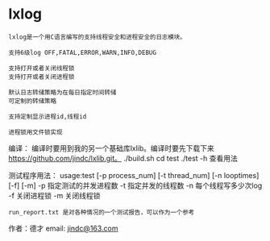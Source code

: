 # lxlog
    lxlog是一个用C语言编写的支持线程安全和进程安全的日志模块。
    
    支持6级log OFF,FATAL,ERROR,WARN,INFO,DEBUG
    
    支持打开或者关闭线程锁
    支持打开或者关闭进程锁
    
    默认日志转储策略为在每日指定时间转储
    可定制的转储策略
    
    支持定制显示进程id,线程id

    进程锁用文件锁实现

编译：
    编译时要用到我的另一个基础库lxlib。编译时要先下载下来 https://github.com/jindc/lxlib.git。
    ./build.sh
    cd test
    ./test -h 查看用法
    
测试程序用法：
    usage:test [-p process_num] [-t thread_num] [-n looptimes]  [-f] [-m]
    -p 指定测试的并发进程数
    -t 指定并发的线程数
    -n 每个线程写多少次log
    -f 关闭进程锁
    -m 关闭线程锁
    
    run_report.txt 是对各种情况的一个测试报告，可以作为一个参考    
作者：德才
email: jindc@163.com
